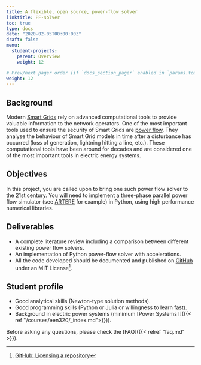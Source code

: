 ```yaml
---
title: A flexible, open source, power-flow solver
linktitle: PF-solver
toc: true
type: docs
date: "2020-02-05T00:00:00Z"
draft: false
menu:
  student-projects:
    parent: Overview
    weight: 12

# Prev/next pager order (if `docs_section_pager` enabled in `params.toml`)
weight: 12
---
```


## Background

Modern [Smart Grids](https://en.wikipedia.org/wiki/Smart_grid) rely on advanced computational tools to provide valuable information to the network operators. One of the most important tools used to ensure the security of Smart Grids are [power flow](https://en.wikipedia.org/wiki/Power_system_simulation#Load_flow_calculation). They analyse the behaviour of Smart Grid models in time after a disturbance has occurred (loss of generation, lightning hitting a line, etc.). These computational tools have been around for decades and are considered one of the most important tools in electric energy systems.

## Objectives

In this project, you are called upon to bring one such power flow solver to the 21st century. You will need to implement a three-phase parallel power flow simulator (see [ARTERE](http://www.montefiore.ulg.ac.be/~vct/software.html) for example) in Python, using high performance numerical libraries.

## Deliverables

- A complete literature review including a comparison between different existing power flow solvers.
- An implementation of Python power-flow solver with accelerations.
- All the code developed should be documented and published on [GitHub](https://github.com/) under an MIT License[^GitHubLIC].

## Student profile

- Good analytical skills (Newton-type solution methods).
- Good programming skills (Python or Julia or willingness to learn fast).
- Background in electric power systems (minimum [Power Systems I]({{< ref "/courses/een320/_index.md">}})).

[^RAMSES]: [RAMSES: RApid Multithreaded Simulation of Electric power Systems](http://www.montefiore.ulg.ac.be/~vct/software.html)
[^GitHubLIC]: [GitHub: Licensing a repository](https://help.github.com/articles/licensing-a-repository/)


Before asking any questions, please check the [FAQ]({{< relref "faq.md" >}}).